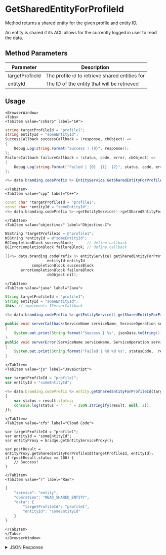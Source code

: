 # GetSharedEntityForProfileId

Method returns a shared entity for the given profile and entity ID.

An entity is shared if its ACL allows for the currently logged in user to read the data.

<PartialServop service_name="entity" operation_name="READ_SHARED_ENTITY" />

## Method Parameters
Parameter | Description
--------- | -----------
targetProfileId | The profile id to retrieve shared entities for
entityId | The ID of the entity that will be retrieved

## Usage

```mdx-code-block
<BrowserWindow>
<Tabs>
<TabItem value="csharp" label="C#">
```

```csharp
string targetProfileId = "profile1";
string entityId = "someEntityId";
SuccessCallback successCallback = (response, cbObject) =>
{
    Debug.Log(string.Format("Success | {0}", response));
};
FailureCallback failureCallback = (status, code, error, cbObject) =>
{
    Debug.Log(string.Format("Failed | {0}  {1}  {2}", status, code, error));
};

<%= data.branding.codePrefix %>.EntityService.GetSharedEntityForProfileId(targetProfileId, entityId, successCallback, failureCallback);
```

```mdx-code-block
</TabItem>
<TabItem value="cpp" label="C++">
```

```cpp
const char *targetProfileId = "profile1";
const char *entityId = "someEntityId";
<%= data.branding.codePrefix %>->getEntityService()->getSharedEntityForProfileId(targetProfileId, entityId, this);
```

```mdx-code-block
</TabItem>
<TabItem value="objectivec" label="Objective-C">
```

```objectivec
NSString *targetProfileId = @"profile1";
NSString *entityId = @"someEntityId";
BCCompletionBlock successBlock;      // define callback
BCErrorCompletionBlock failureBlock; // define callback

[[<%= data.branding.codePrefix %> entityService] getSharedEntityForProfileId:targetProfileId
                   entityId:entityId
            completionBlock:successBlock
       errorCompletionBlock:failureBlock
                   cbObject:nil];
```

```mdx-code-block
</TabItem>
<TabItem value="java" label="Java">
```

```java
String targetProfileId = "profile1";
String entityId = "someEntityId";
this; // implements IServerCallback

<%= data.branding.codePrefix %>.getEntityService().getSharedEntityForProfileId(targetProfileId, entityId, this);

public void serverCallback(ServiceName serviceName, ServiceOperation serviceOperation, JSONObject jsonData)
{
    System.out.print(String.format("Success | %s", jsonData.toString()));
}
public void serverError(ServiceName serviceName, ServiceOperation serviceOperation, int statusCode, int reasonCode, String jsonError)
{
    System.out.print(String.format("Failed | %d %d %s", statusCode,  reasonCode, jsonError.toString()));
}
```

```mdx-code-block
</TabItem>
<TabItem value="js" label="JavaScript">
```

```javascript
var targetProfileId = "profile1";
var entityId = "someEntityId";

<%= data.branding.codePrefix %>.entity.getSharedEntityForProfileId(targetProfileId, entityId, result =>
{
	var status = result.status;
	console.log(status + " : " + JSON.stringify(result, null, 2));
});
```

```mdx-code-block
</TabItem>
<TabItem value="cfs" label="Cloud Code">
```

```cfscript
var targetProfileId = "profile1";
var entityId = "someEntityId";
var entityProxy = bridge.getEntityServiceProxy();

var postResult = entityProxy.getSharedEntityForProfileId(targetProfileId, entityId);
if (postResult.status == 200) {
    // Success!
}
```

```mdx-code-block
</TabItem>
<TabItem value="r" label="Raw">
```

```r
{
	"service": "entity",
	"operation": "READ_SHARED_ENTITY",
	"data": {
		"targetProfileId": "profile1",
		"entityId": "someEntityId"
	}
}
```

```mdx-code-block
</TabItem>
</Tabs>
</BrowserWindow>
```

<details>
<summary>JSON Response</summary>

```json
{
    "status": 200,
    "data": {
        "entityId": "544db68a-48ad-4fc9-9f44-5fd36fc6445f",
        "entityType": "publicInfo",
        "_serverTime": 1637946319239,
        "version": 1,
        "data": {
            "name": "john",
            "age": 30
        },
        "acl": {
            "other": 1
        },
        "createdAt": 1395943044322,
        "updatedAt": 1395943044322
    }
}
```
</details>

